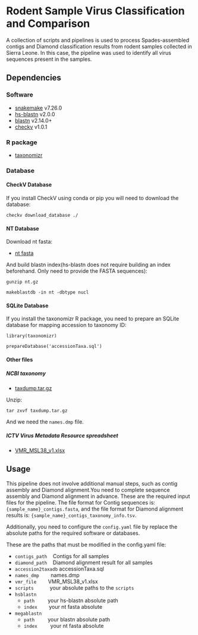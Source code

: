 # Rodent Sample Virus Classification and Comparison
A collection of scripts and pipelines is used to process Spades-assembled contigs and Diamond classification results from rodent samples collected in Sierra Leone. In this case, the pipeline was used to identify all virus sequences present in the samples.

## Dependencies
### Software
* [snakemake](https://github.com/snakemake/snakemake) v7.26.0
* [hs-blastn](https://github.com/chenying2016/queries/tree/master/hs-blastn-src) v2.0.0
* [blastn](https://ftp.ncbi.nlm.nih.gov/blast/executables/blast+/LATEST/) v2.14.0+
* [checkv](https://bitbucket.org/berkeleylab/checkv/src/master/) v1.0.1
### R package
* [taxonomizr](https://cran.r-project.org/web/packages/taxonomizr/index.html)

### Database
#### CheckV Database
If you install CheckV using conda or pip you will need to download the database:

`checkv download_database ./`

#### NT Database
Download nt fasta:
* [nt fasta](https://ftp.ncbi.nlm.nih.gov/blast/db/FASTA/nt.gz)

And build blastn index(hs-blastn does not require building an index beforehand. Only need to provide the FASTA sequences):

`gunzip nt.gz`

`makeblastdb -in nt -dbtype nucl`

#### SQLite Database
If you install the taxonomizr R package, you need to prepare an SQLite database for mapping accession to taxonomy ID:

`library(taxonomizr)`

`prepareDatabase('accessionTaxa.sql')`

#### Other files
##### NCBI taxonomy
* [taxdump.tar.gz](https://ftp.ncbi.nih.gov/pub/taxonomy/taxdump.tar.gz)

Unzip:

`tar zxvf taxdump.tar.gz`

And we need the `names.dmp` file.
##### ICTV Virus Metadata Resource spreadsheet
* [VMR_MSL38_v1.xlsx](https://ictv.global/vmr/current)

## Usage
This pipeline does not involve additional manual steps, such as contig assembly and Diamond alignment.You need to complete sequence assembly and Diamond alignment in advance. These are the required input files for the pipeline. The file format for Contig sequences is: `{sample_name}_contigs.fasta`, and the file format for Diamond alignment results is: `{sample_name}_contigs_taxonomy_info.tsv`.

Additionally, you need to configure the `config.yaml` file by replace the absolute paths for the required software or databases.

These are the paths that must be modified in the config.yaml file:
- `contigs_path`&nbsp;&nbsp;&nbsp;&nbsp;Contigs for all samples
- `diamond_path`&nbsp;&nbsp;&nbsp;&nbsp;Diamond alignment result for all samples
- `accession2taxadb`&nbsp;accessionTaxa.sql
- `names_dmp`&nbsp;&nbsp;&nbsp;&nbsp;&nbsp;&nbsp;&nbsp;&nbsp;names.dmp
- `vmr_file`&nbsp;&nbsp;&nbsp;&nbsp;&nbsp;&nbsp;&nbsp;&nbsp;VMR_MSL38_v1.xlsx
- `scripts`&nbsp;&nbsp;&nbsp;&nbsp;&nbsp;&nbsp;&nbsp;&nbsp;&nbsp;&nbsp;&nbsp;your absolute paths to the `scripts`
- `hsblastn`
  - `path`&nbsp;&nbsp;&nbsp;&nbsp;&nbsp;&nbsp;&nbsp;&nbsp;&nbsp;your hs-blastn absolute path
  - `index`&nbsp;&nbsp;&nbsp;&nbsp;&nbsp;&nbsp;&nbsp;&nbsp;your nt fasta absolute
- `megablastn`
  - `path`&nbsp;&nbsp;&nbsp;&nbsp;&nbsp;&nbsp;&nbsp;&nbsp;&nbsp;your blastn absolute path
  - `index`&nbsp;&nbsp;&nbsp;&nbsp;&nbsp;&nbsp;&nbsp;&nbsp;&nbsp;your nt fasta absolute




